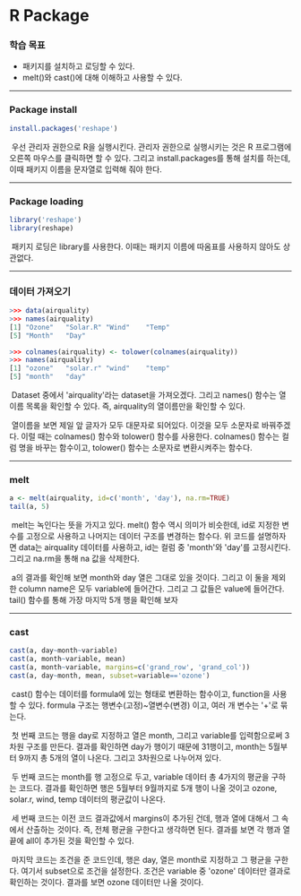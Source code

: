 # R Package



### 학습 목표

- 패키지를 설치하고 로딩할 수 있다.
- melt()와 cast()에 대해 이해하고 사용할 수 있다.



---



### Package install

```R
install.packages('reshape')
```

​	우선 관리자 권한으로 R을 실행시킨다. 관리자 권한으로 실행시키는 것은 R 프로그램에 오른쪽 마우스를 클릭하면 할 수 있다. 그리고 install.packages를 통해 설치를 하는데, 이때 패키지 이름을 문자열로 입력해 줘야 한다.



---



### Package loading

```R
library('reshape')
library(reshape)
```

​	패키지 로딩은 library를 사용한다. 이때는 패키지 이름에 따옴표를 사용하지 않아도 상관없다.



---



### 데이터 가져오기

```R
>>> data(airquality)
>>> names(airquality)
[1] "Ozone"   "Solar.R" "Wind"    "Temp"   
[5] "Month"   "Day" 

>>> colnames(airquality) <- tolower(colnames(airquality))
>>> names(airquality)
[1] "ozone"   "solar.r" "wind"    "temp"   
[5] "month"   "day" 
```

​	Dataset 중에서 'airquality'라는 dataset을 가져오겠다. 그리고 names() 함수는 열이름 목록을 확인할 수 있다. 즉, airquality의 열이름만을 확인할 수 있다.

​	열이름을 보면 제일 앞 글자가 모두 대문자로 되어있다. 이것을 모두 소문자로 바꿔주겠다. 이럴 때는 colnames() 함수와 tolower() 함수를 사용한다. colnames() 함수는 컬럼 명을 바꾸는 함수이고, tolower() 함수는 소문자로 변환시켜주는 함수다.



---



### melt

```R
a <- melt(airquality, id=c('month', 'day'), na.rm=TRUE)
tail(a, 5)
```

​	melt는 녹인다는 뜻을 가지고 있다. melt() 함수 역시 의미가 비슷한데, id로 지정한 변수를 고정으로 사용하고 나머지는 데이터 구조를 변경하는 함수다. 위 코드를 설명하자면 data는 airquality 데이터를 사용하고, id는 컬럼 중 'month'와 'day'를 고정시킨다. 그리고 na.rm을 통해 na 값을 삭제한다.

​	a의 결과를 확인해 보면 month와 day 열은 그대로 있을 것이다. 그리고 이 둘을 제외한 column name은 모두 variable에 들어간다. 그리고 그 값들은 value에 들어간다. tail() 함수를 통해 가장 마지막 5개 행을 확인해 보자



---



### cast

```R
cast(a, day~month~variable)
cast(a, month~variable, mean)
cast(a, month~variable, margins=c('grand_row', 'grand_col'))
cast(a, day~month, mean, subset=variable=='ozone')
```

​	cast() 함수는 데이터를 formula에 있는 형태로 변환하는 함수이고, function을 사용할 수 있다. formula 구조는 행변수(고정)~열변수(변경) 이고, 여러 개 변수는 '+'로 묶는다.

​	첫 번째 코드는 행을 day로 지정하고 열은 month, 그리고 variable를 입력함으로써 3차원 구조를 만든다. 결과를 확인하면 day가 행이기 때문에 31행이고, month는 5월부터 9까지 총 5개의 열이 나온다. 그리고 3차원으로 나누어져 있다.

​	두 번째 코드는 month를 행 고정으로 두고, variable 데이터 총 4가지의 평균을 구하는 코드다. 결과를 확인하면 행은 5월부터 9월까지로 5개 행이 나올 것이고 ozone, solar.r, wind, temp 데이터의 평균값이 나온다.

​	세 번째 코드는 이전 코드 결과값에서 margins이 추가된 건데, 행과 열에 대해서 그 속에서 산출하는 것이다. 즉, 전체 평균을 구한다고 생각하면 된다. 결과를 보면 각 행과 열 끝에 all이 추가된 것을 확인할 수 있다.

​	마지막 코드는 조건을 준 코드인데, 행은 day, 열은 month로 지정하고 그 평균을 구한다. 여기서 subset으로 조건을 설정한다. 조건은 variable 중 'ozone' 데이터만 결과로 확인하는 것이다. 결과를 보면 ozone 데이터만 나올 것이다.

